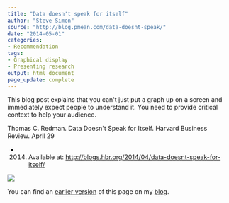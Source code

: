 ```yaml
---
title: "Data doesn't speak for itself"
author: "Steve Simon"
source: "http://blog.pmean.com/data-doesnt-speak/"
date: "2014-05-01"
categories:
- Recommendation
tags:
- Graphical display
- Presenting research
output: html_document
page_update: complete
---
```


This blog post explains that you can't just put a graph up on a screen
and immediately expect people to understand it. You need to provide
critical context to help your audience.

<!---More--->

Thomas C. Redman. Data Doesn't Speak for Itself. Harvard Business
Review. April 29
- 2014. Available at:
<http://blogs.hbr.org/2014/04/data-doesnt-speak-for-itself/>

![](http://www.pmean.com/new-images/14/data-doesnt-speak01.png)

You can find an [earlier version][sim1] of this page on my [blog][sim2].

[sim1]: http://blog.pmean.com/data-doesnt-speak/
[sim2]: http://blog.pmean.com